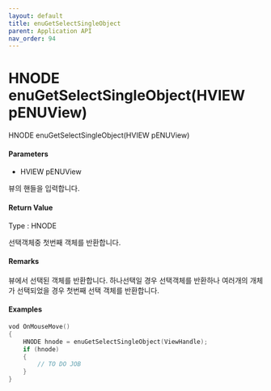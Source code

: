 ```yaml
---
layout: default
title: enuGetSelectSingleObject
parent: Application API
nav_order: 94
---
```

# HNODE enuGetSelectSingleObject\(HVIEW pENUView\)

HNODE enuGetSelectSingleObject\(HVIEW pENUView\)

#### Parameters

* HVIEW pENUView

뷰의 핸들을 입력합니다.

#### Return Value

Type : HNODE

선택객체중 첫번째 객체를 반환합니다.

#### Remarks

뷰에서 선택된 객체를 반환합니다. 하나선택일 경우 선택객체를 반환하나 여러개의 개체가 선택되었을 경우 첫번째 선택 객체를 반환합니다.

#### Examples

```cpp
vod OnMouseMove()
{
    HNODE hnode = enuGetSelectSingleObject(ViewHandle);
    if (hnode)
    {
        // TO DO JOB
    }
}
```



